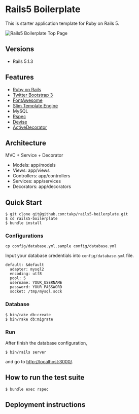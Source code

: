 # Rails5 Boilerplate

This is starter application template for Ruby on Rails 5.

![Rails5 Boilerplate Top Page](https://raw.githubusercontent.com/takp/rails5-boilerplate/master/app/assets/images/rails5-top-page.png "Rails5 Boilerplate")

## Versions

- Rails 5.1.3

## Features

- [Ruby on Rails](http://rubyonrails.org/)
- [Twitter Bootstrap 3](https://github.com/twbs/bootstrap-sass)
- [FontAwesome](https://github.com/FortAwesome/font-awesome-sass)
- [Slim Template Engine](http://slim-lang.com/)
- MySQL
- [Rspec](https://github.com/rspec/rspec-rails)
- [Devise](https://github.com/plataformatec/devise)
- [ActiveDecorator](https://github.com/amatsuda/active_decorator)

## Architecture

MVC + Service + Decorator

- Models: app/models
- Views: app/views
- Controllers: app/controllers
- Services: app/services
- Decorators: app/decorators

## Quick Start

```
$ git clone git@github.com:takp/rails5-boilerplate.git
$ cd rails5-boilerplate
$ bundle install
```

### Configurations



```
cp config/database.yml.sample config/database.yml
```

Input your database credentials into `config/database.yml` file.

```
default: &default
  adapter: mysql2
  encoding: utf8
  pool: 5
  username: YOUR_USERNAME
  password: YOUR_PASSWORD
  socket: /tmp/mysql.sock
```

### Database

```
$ bin/rake db:create
$ bin/rake db:migrate
```

### Run

After finish the database configuration,

```
$ bin/rails server
```

and go to [http://localhost:3000/](http://localhost:3000/).


## How to run the test suite

```
$ bundle exec rspec
```

## Deployment instructions
